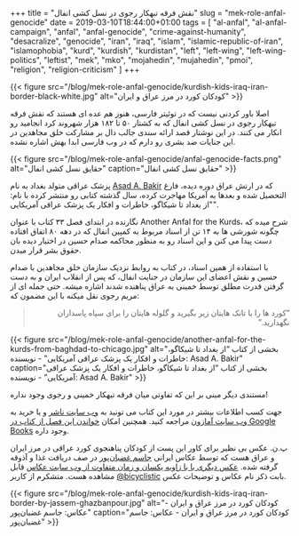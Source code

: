 +++
title = "نقش فرقه تبهکار رجوی در نسل کشی انفال"
slug = "mek-role-anfal-genocide"
date = 2019-03-10T18:44:00+01:00
tags = [ "al-anfal", "al-anfal-campaign", "anfal", "anfal-genocide", "crime-against-humanity", "desacralize", "genocide", "iran", "iraq", "islam", "islamic-republic-of-iran", "islamophobia", "kurd", "kurdish", "kurdistan", "left", "left-wing", "left-wing-politics", "leftist", "mek", "mko", "mojahedin", "mujahedin", "pmoi", "religion", "religion-criticism" ]
+++

{{< figure src="/blog/mek-role-anfal-genocide/kurdish-kids-iraq-iran-border-black-white.jpg" alt="کودکان کورد در مرز عراق و ایران" >}}

اصلا باور کردنی نیست که در توئیتر فارسی، هنوز هم عده ای هستند که نقش فرقه تبهکار رجوی در نسل کشی انفال که به کشتار ۵۰ تا ۱۸۲ هزار شهروند کرد انجامید رو انکار می کنند. در این نوشتار قصد ارائه سندی جالب دال بر مشارکت خلق مجاهدین در این جنایات ضد بشری رو دارم که در وب فارسی ابدا بهش اشاره نشده.

{{< figure src="/blog/mek-role-anfal-genocide/anfal-genocide-facts.png" alt="حقایق نسل کشی انفال" caption="حقایق نسل کشی انفال" >}}

<!--more-->

پزشک عراقی متولد بغداد به نام [Asad A. Bakir](https://www.linkedin.com/in/asad-bakir-90506b63) که در ارتش عراق دوره دیده، فارغ التحصیل شده و بعدها به آمریکا مهاجرت کرده، سال گذشته کتابی رو منتشر کرده با نام: "از بغداد تا شیکاگو، خاطرات و افکار یک پزشک عراقی آمریکایی".

نگارنده در ابتدای فصل ۳۳ کتاب با عنوان Another Anfal for the Kurds، شرح میده که چگونه شورشی ها به ۱۴ تن از اسناد مربوط به کمپین انفال که در دهه ۸۰ اتفاق افتاده دست پیدا می کنن و این اسناد رو به منظور محاکمه صدام حسین در اختیار دیده بان حقوق بشر قرار میدن.

با استفاده از همین اسناد، در کتاب به روابط نزدیک سازمان خلق مجاهدین با صدام حسین و نقش اعضای این سازمان در جنایت انفال، که پس از انقلاب ایران و به دست گرفتن قدرت مطلق توسط خمینی به عراق پناهنده شدند اشاره میشه. حتی جمله ای از مریم رجوی نقل میکنه با این مضمون که:

<div style="direction: rtl !important;">
<blockquote>
“کورد ها را با تانک هایتان زیر بگیرید و گلوله هایتان را برای سپاه پاسداران نگهدارید.”
</blockquote>
</div>

{{< figure src="/blog/mek-role-anfal-genocide/another-anfal-for-the-kurds-from-baghdad-to-chicago.jpg" alt="بخشی از کتاب “از بغداد تا شیکاگو، خاطرات و افکار یک پزشک عراقی آمریکایی” - نویسنده: Asad A. Bakir" caption="بخشی از کتاب “از بغداد تا شیکاگو، خاطرات و افکار یک پزشک عراقی آمریکایی” - نویسنده: Asad A. Bakir" >}}

مستندی دیگر مبنی بر این که تفاوتی میان فرقه تبهکار خمینی و رجوی وجود نداره!

 جهت کسب اطلاعات بیشتر در مورد این کتاب می تونید به [وب سایت ناشر](https://www.archwaypublishing.com/Bookstore/BookDetail.aspx?Book=758011) و یا خرید به [وب سایت آمازون](https://www.amazon.com/Baghdad-Chicago-Reflections-Iraqi-American-Physician/dp/1480857718) مراجعه کنید. همچنین امکان [خواندن این فصل از کتاب در Google Books](https://books.google.nl/books?id=fm1aDwAAQBAJ&pg=PT402&lpg=PT402&source=bl&ots=DGYyEGDzrD&sig=ACfU3U2uTwmF7AN5Ko0RNpmxw8Gjt0nkEg&hl=en&sa=X&ved=2ahUKEwic3piH1PfgAhWHxoUKHf4tDhEQ6AEwDnoECAIQAQ#v=onepage&q&f=false
) وجود داره.

پ.ن. عکس بی نظیر برای کاور این پست از کودکان پناهنجوی کورد عراقی در مرز ایران و عراق هست که توسط عکاس ایرانی [جاسم غضبان‌پور](http://www.jassem-photographer.com/) در صف دریافت غذا و آذوقه گرفته شده. [عکس دیگری با با زاویه یکسان و زمان متفاوت از وب سایت عکاس](http://www.jassem-photographer.com/wp/war/) قابل مشاهده هست. متشکرم از کاربر [@bicyclistic](https://twitter.com/bicyclistic) بابت ذکر نام عکاس و توضیحات عکس.

{{< figure src="/blog/mek-role-anfal-genocide/kurdish-kids-iraq-iran-border-by-jassem-ghazbanpour.jpg" alt="کودکان کورد در مرز عراق و ایران - عکاس: جاسم غضبان‌پور" caption="کودکان کورد در مرز عراق و ایران - عکاس: جاسم غضبان‌پور" >}}
